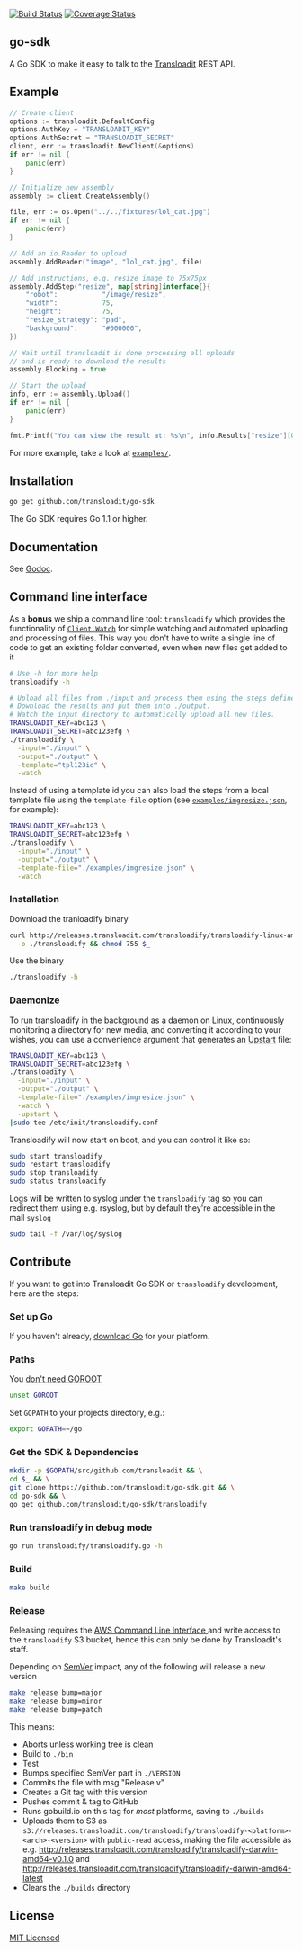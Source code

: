 [![Build Status](https://travis-ci.org/transloadit/go-sdk.svg)](https://travis-ci.org/transloadit/go-sdk)
[![Coverage Status](https://coveralls.io/repos/transloadit/go-sdk/badge.png)](https://coveralls.io/r/transloadit/go-sdk)

## go-sdk

A Go SDK to make it easy to talk to the [Transloadit](https://transloadit.com) REST API.

## Example

```go
// Create client
options := transloadit.DefaultConfig
options.AuthKey = "TRANSLOADIT_KEY"
options.AuthSecret = "TRANSLOADIT_SECRET"
client, err := transloadit.NewClient(&options)
if err != nil {
    panic(err)
}

// Initialize new assembly
assembly := client.CreateAssembly()

file, err := os.Open("../../fixtures/lol_cat.jpg")
if err != nil {
    panic(err)
}

// Add an io.Reader to upload
assembly.AddReader("image", "lol_cat.jpg", file)

// Add instructions, e.g. resize image to 75x75px
assembly.AddStep("resize", map[string]interface{}{
    "robot":           "/image/resize",
    "width":           75,
    "height":          75,
    "resize_strategy": "pad",
    "background":      "#000000",
})

// Wait until transloadit is done processing all uploads
// and is ready to download the results
assembly.Blocking = true

// Start the upload
info, err := assembly.Upload()
if err != nil {
    panic(err)
}

fmt.Printf("You can view the result at: %s\n", info.Results["resize"][0].Url)
```

For more example, take a look at [`examples/`](https://github.com/transloadit/go-sdk/tree/master/examples).

## Installation

```bash
go get github.com/transloadit/go-sdk
```

The Go SDK requires Go 1.1 or higher.

## Documentation

See [Godoc](http://godoc.org/github.com/transloadit/go-sdk).

## Command line interface

As a **bonus** we ship a command line tool: `transloadify` which provides the functionality of [`Client.Watch`](http://godoc.org/github.com/transloadit/go-sdk#Client.Watch) for simple watching and automated uploading and processing of files. This way you don't have to write a single line of code to get an existing folder converted, even when new files get added to it

```bash
# Use -h for more help
transloadify -h

# Upload all files from ./input and process them using the steps defined in the template with the id 'tpl123id'.
# Download the results and put them into ./output.
# Watch the input directory to automatically upload all new files.
TRANSLOADIT_KEY=abc123 \
TRANSLOADIT_SECRET=abc123efg \
./transloadify \
  -input="./input" \
  -output="./output" \
  -template="tpl123id" \
  -watch
```

Instead of using a template id you can also load the steps from a local template file using the `template-file` option (see [`examples/imgresize.json`](examples/imgresize.json), for example):
```bash
TRANSLOADIT_KEY=abc123 \
TRANSLOADIT_SECRET=abc123efg \
./transloadify \
  -input="./input" \
  -output="./output" \
  -template-file="./examples/imgresize.json" \
  -watch
```

### Installation

Download the tranloadify binary

```bash
curl http://releases.transloadit.com/transloadify/transloadify-linux-amd64-latest \
  -o ./transloadify && chmod 755 $_
```

Use the binary

```bash
./transloadify -h
```

### Daemonize

To run transloadify in the background as a daemon on Linux, continuously monitoring a directory for new media, and converting it according to your wishes, you can use a convenience argument that generates an [Upstart](http://upstart.ubuntu.com/) file:

```bash
TRANSLOADIT_KEY=abc123 \
TRANSLOADIT_SECRET=abc123efg \
./transloadify \
  -input="./input" \
  -output="./output" \
  -template-file="./examples/imgresize.json" \
  -watch \
  -upstart \
|sudo tee /etc/init/transloadify.conf
```

Transloadify will now start on boot, and you can control it like so:

```bash
sudo start transloadify
sudo restart transloadify
sudo stop transloadify
sudo status transloadify
```

Logs will be written to syslog under the `transloadify` tag so you can redirect them using e.g. rsyslog, but by default they're accessible in the mail `syslog`

```bash
sudo tail -f /var/log/syslog
```

## Contribute

If you want to get into Transloadit Go SDK or `transloadify` development, here are the steps:

### Set up Go

If you haven't already, [download Go](http://golang.org/dl/) for your platform.

### Paths

You [don't need GOROOT](http://dave.cheney.net/2013/06/14/you-dont-need-to-set-goroot-)

```bash
unset GOROOT
```

Set `GOPATH` to your projects directory, e.g.:

```bash
export GOPATH=~/go
```

### Get the SDK & Dependencies

```bash
mkdir -p $GOPATH/src/github.com/transloadit && \
cd $_ && \
git clone https://github.com/transloadit/go-sdk.git && \
cd go-sdk && \
go get github.com/transloadit/go-sdk/transloadify
```

### Run transloadify in debug mode

```bash
go run transloadify/transloadify.go -h
```

### Build

```bash
make build
```

### Release

Releasing requires the [AWS Command Line Interface
](http://aws.amazon.com/cli/) and write access to the `transloadify` S3 bucket, hence this can only be done by Transloadit's staff.

Depending on [SemVer](http://semver.org/) impact, any of the following will release a new version

```bash
make release bump=major
make release bump=minor
make release bump=patch
```

This means:

 - Aborts unless working tree is clean
 - Build to `./bin`
 - Test
 - Bumps specified SemVer part in `./VERSION`
 - Commits the file with msg "Release v<version>"
 - Creates a Git tag with this version
 - Pushes commit & tag to GitHub
 - Runs gobuild.io on this tag for *most* platforms, saving to `./builds`
 - Uploads them to S3 as `s3://releases.transloadit.com/transloadify/transloadify-<platform>-<arch>-<version>` with `public-read` access, making the file accessible as e.g. http://releases.transloadit.com/transloadify/transloadify-darwin-amd64-v0.1.0 and http://releases.transloadit.com/transloadify/transloadify-darwin-amd64-latest
 - Clears the `./builds` directory

## License

[MIT Licensed](LICENSE)
